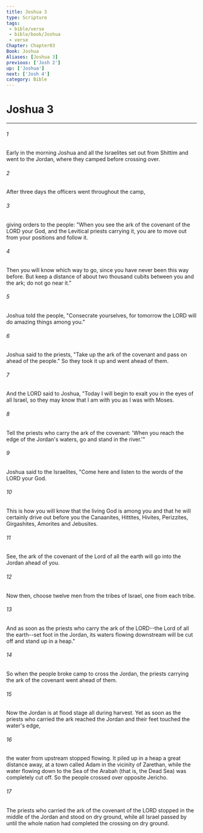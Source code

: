 ```yaml
---
title: Joshua 3
type: Scripture
tags:
 - bible/verse
 - bible/book/Joshua
 - verse
Chapter: Chapter03
Book: Joshua
Aliases: [Joshua 3]
previous: ['Josh 2']
up: ['Joshua']
next: ['Josh 4']
category: Bible
---
```

# Joshua 3

***


###### 1 
Early in the morning Joshua and all the Israelites set out from Shittim and went to the Jordan, where they camped before crossing over. 

###### 2 
After three days the officers went throughout the camp, 

###### 3 
giving orders to the people: "When you see the ark of the covenant of the LORD your God, and the Levitical priests carrying it, you are to move out from your positions and follow it. 

###### 4 
Then you will know which way to go, since you have never been this way before. But keep a distance of about two thousand cubits between you and the ark; do not go near it." 

###### 5 
Joshua told the people, "Consecrate yourselves, for tomorrow the LORD will do amazing things among you." 

###### 6 
Joshua said to the priests, "Take up the ark of the covenant and pass on ahead of the people." So they took it up and went ahead of them. 

###### 7 
And the LORD said to Joshua, "Today I will begin to exalt you in the eyes of all Israel, so they may know that I am with you as I was with Moses. 

###### 8 
Tell the priests who carry the ark of the covenant: 'When you reach the edge of the Jordan's waters, go and stand in the river.'" 

###### 9 
Joshua said to the Israelites, "Come here and listen to the words of the LORD your God. 

###### 10 
This is how you will know that the living God is among you and that he will certainly drive out before you the Canaanites, Hittites, Hivites, Perizzites, Girgashites, Amorites and Jebusites. 

###### 11 
See, the ark of the covenant of the Lord of all the earth will go into the Jordan ahead of you. 

###### 12 
Now then, choose twelve men from the tribes of Israel, one from each tribe. 

###### 13 
And as soon as the priests who carry the ark of the LORD--the Lord of all the earth--set foot in the Jordan, its waters flowing downstream will be cut off and stand up in a heap." 

###### 14 
So when the people broke camp to cross the Jordan, the priests carrying the ark of the covenant went ahead of them. 

###### 15 
Now the Jordan is at flood stage all during harvest. Yet as soon as the priests who carried the ark reached the Jordan and their feet touched the water's edge, 

###### 16 
the water from upstream stopped flowing. It piled up in a heap a great distance away, at a town called Adam in the vicinity of Zarethan, while the water flowing down to the Sea of the Arabah (that is, the Dead Sea) was completely cut off. So the people crossed over opposite Jericho. 

###### 17 
The priests who carried the ark of the covenant of the LORD stopped in the middle of the Jordan and stood on dry ground, while all Israel passed by until the whole nation had completed the crossing on dry ground. 
